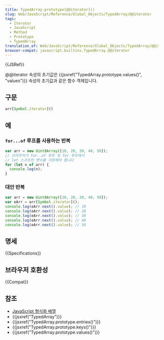 ```yaml
---
title: TypedArray.prototype[@@iterator]()
slug: Web/JavaScript/Reference/Global_Objects/TypedArray/@@iterator
tags:
  - Iterator
  - JavaScript
  - Method
  - Prototype
  - TypedArray
translation_of: Web/JavaScript/Reference/Global_Objects/TypedArray/@@iterator
browser-compat: javascript.builtins.TypedArray.@@iterator
---
```


{{JSRef}}

@@iterator 속성의 초기값은 {{jsxref("TypedArray.prototype.values()", "values")}} 속성의 초기값과 같은 함수 객체입니다.

## 구문

```js
arr[Symbol.iterator]()
```

## 예

### `for...of` 루프를 사용하는 반복

```js
var arr = new Uint8Array([10, 20, 30, 40, 50]);
// 브라우저가 for..of 루프 및 for 루프에서
// let 스코프인 변수를 지원해야 합니다
for (let n of arr) {
  console.log(n);
}
```

### 대안 반복

```js
var arr = new Uint8Array([10, 20, 30, 40, 50]);
var eArr = arr[Symbol.iterator]();
console.log(eArr.next().value); // 10
console.log(eArr.next().value); // 20
console.log(eArr.next().value); // 30
console.log(eArr.next().value); // 40
console.log(eArr.next().value); // 50
```

## 명세

{{Specifications}}

## 브라우저 호환성

{{Compat}}

## 참조

- [JavaScript 형식화 배열](/ko/docs/Web/JavaScript/Typed_arrays)
- {{jsxref("TypedArray")}}
- {{jsxref("TypedArray.prototype.entries()")}}
- {{jsxref("TypedArray.prototype.keys()")}}
- {{jsxref("TypedArray.prototype.values()")}}

